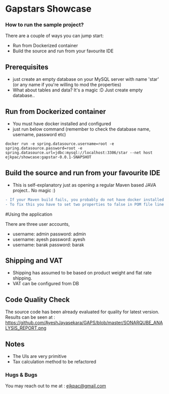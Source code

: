 # Gapstars Showcase

### How to run the sample project?

There are a couple of ways you can jump start:

* Run from Dockerized container
* Build the source and run from your favourite IDE

## Prerequisites

* just create an empty database on your MySQL server with name 'star' (or any name if you're willing to mod the properties)
* What about tables and data? It's a magic :D Just create empty database..

## Run from Dockerized container

* You must have docker installed and configured
* just run below command (remember to check the database name, username, password etc)

```shell
docker run -e spring.datasource.username=root -e spring.datasource.password=root -e spring.datasource.url=jdbc:mysql://localhost:3306/star --net host ejkpac/showcase:gapstar-0.0.1-SNAPSHOT
```

## Build the source and run from your favourite IDE

* This is self-explanatory just as opening a regular Maven based JAVA project.. No magic :)

```diff
- If your Maven build fails, you probably do not have docker installed in your machine. 
- To fix this you have to set two properties to false in POM file line 32,33!   
```

#Using the application

There are three user accounts,

* username: admin password: admin
* username: ayesh password: ayesh
* username: barak password: barak

## Shipping and VAT

* Shipping has assumed to be based on product weight and flat rate shipping.
* VAT can be configured from DB

## Code Quality Check

The source code has been already evaluated for quality for latest version. Results can be seen at : https://github.com/AyeshJayasekara/GAPS/blob/master/SONARQUBE_ANALYSIS_REPORT.png

## Notes

* The UIs are very primitive
* Tax calculation method to be refactored

### Hugs & Bugs

You may reach out to me at : ejkpac@gmail.com

